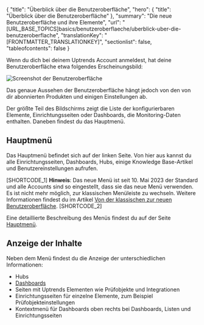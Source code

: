 {
  "title": "Überblick über die Benutzeroberfläche",
  "hero": {
    "title": "Überblick über die Benutzeroberfläche"
  },
  "summary": "Die neue Benutzeroberfläche und ihre Elemente",
  "url": "[URL_BASE_TOPICS]basics/benutzeroberflaeche/uberblick-uber-die-benutzeroberflache",
  "translationKey": "[FRONTMATTER_TRANSLATIONKEY]",
  "sectionlist": false,
  "tableofcontents": false
}

Wenn du dich bei deinem Uptrends Account anmeldest, hat deine Benutzeroberfläche etwa folgendes Erscheinungsbild:

![Screenshot der Benutzeroberfläche]([LINK_URL_1])

Das genaue Aussehen der Benutzeroberfläche hängt jedoch von den von dir abonnierten Produkten und einigen Einstellungen ab.

Der größte Teil des Bildschirms zeigt die Liste der konfigurierbaren Elemente, Einrichtungsseiten oder Dashboards, die Monitoring-Daten enthalten. Daneben findest du das Hauptmenü.

## Hauptmenü

Das Hauptmenü befindet sich auf der linken Seite. Von hier aus kannst du alle Einrichtungsseiten, Dashboards, Hubs, einige Knowledge Base-Artikel und Benutzereinstellungen aufrufen.

[SHORTCODE_1] **Hinweis**: Das neue Menü ist seit 10. Mai 2023 der Standard und alle Accounts sind so eingestellt, dass sie das neue Menü verwenden. Es ist nicht mehr möglich, zur klassischen Menüleiste zu wechseln. Weitere Informationen findest du im Artikel [Von der klassischen zur neuen Benutzeroberfläche]([LINK_URL_2]). [SHORTCODE_2]

Eine detaillierte Beschreibung des Menüs findest du auf der Seite [Hauptmenü]([LINK_URL_3]).

## Anzeige der Inhalte

Neben dem Menü findest du die Anzeige der unterschiedlichen Informationen:

- Hubs
- [Dashboards]([LINK_URL_4])
- Seiten mit Uptrends Elementen wie Prüfobjekte und Integrationen
- Einrichtungsseiten für einzelne Elemente, zum Beispiel Prüfobjekteinstellungen
- Kontextmenü für Dashboards oben rechts bei Dashboards, Listen und Einrichtungsseiten
